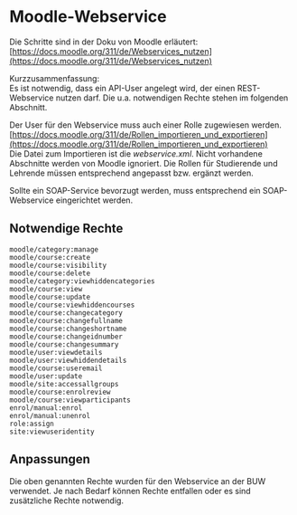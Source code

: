 # Moodle-Webservice

Die Schritte sind in der Doku von Moodle erläutert:  
[https://docs.moodle.org/311/de/Webservices_nutzen](https://docs.moodle.org/311/de/Webservices_nutzen)

Kurzzusammenfassung:  
Es ist notwendig, dass ein API-User angelegt wird, der einen REST-Webservice nutzen darf. Die u.a. notwendigen Rechte stehen im folgenden Abschnitt.

Der User für den Webservice muss auch einer Rolle zugewiesen werden.
[https://docs.moodle.org/311/de/Rollen_importieren_und_exportieren](https://docs.moodle.org/311/de/Rollen_importieren_und_exportieren)  
Die Datei zum Importieren ist die _webservice.xml_. Nicht vorhandene Abschnitte werden von Moodle ignoriert. Die Rollen für Studierende und Lehrende müssen entsprechend angepasst bzw. ergänzt werden.

Sollte ein SOAP-Service bevorzugt werden, muss entsprechend ein SOAP-Webservice eingerichtet werden.

## Notwendige Rechte

    moodle/category:manage
    moodle/course:create
    moodle/course:visibility
    moodle/course:delete
    moodle/category:viewhiddencategories
    moodle/course:view
    moodle/course:update
    moodle/course:viewhiddencourses
    moodle/course:changecategory
    moodle/course:changefullname
    moodle/course:changeshortname
    moodle/course:changeidnumber
    moodle/course:changesummary
    moodle/user:viewdetails
    moodle/user:viewhiddendetails
    moodle/course:useremail
    moodle/user:update
    moodle/site:accessallgroups
    moodle/course:enrolreview
    moodle/course:viewparticipants
    enrol/manual:enrol
    enrol/manual:unenrol
    role:assign
    site:viewuseridentity

## Anpassungen

Die oben genannten Rechte wurden für den Webservice an der BUW verwendet. Je nach Bedarf können Rechte entfallen oder es sind zusätzliche Rechte notwendig.
